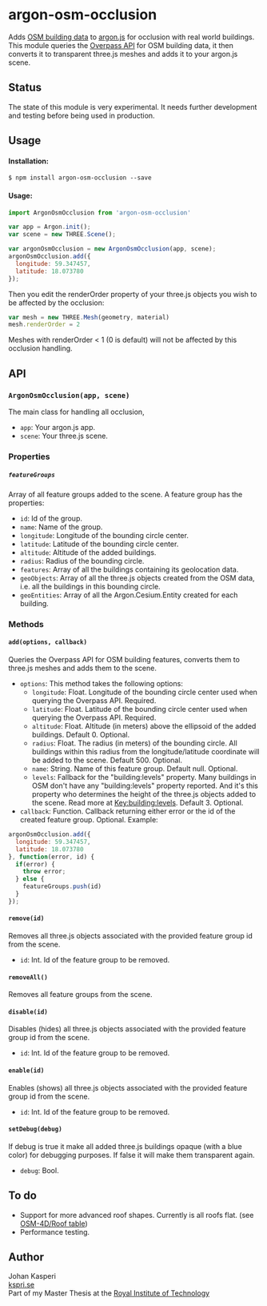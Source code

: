 argon-osm-occlusion
============

Adds [OSM building data](http://wiki.openstreetmap.org/wiki/Buildings) to [argon.js](http://argonjs.io/) for occlusion with real world buildings. This module queries the [Overpass API](http://wiki.openstreetmap.org/wiki/Overpass_API) for OSM building data, it then converts it to transparent three.js meshes and adds it to your argon.js scene.

Status
-----

The state of this module is very experimental. It needs further development and testing before being used in production.

Usage
-----

#### Installation:
```
$ npm install argon-osm-occlusion --save
```

#### Usage:
```javascript
import ArgonOsmOcclusion from 'argon-osm-occlusion'

var app = Argon.init();
var scene = new THREE.Scene();

var argonOsmOcclusion = new ArgonOsmOcclusion(app, scene);
argonOsmOcclusion.add({
  longitude: 59.347457,
  latitude: 18.073780
});
```
Then you edit the renderOrder property of your three.js objects you wish to be affected by the occlusion:
```javascript
var mesh = new THREE.Mesh(geometry, material)
mesh.renderOrder = 2
```
Meshes with renderOrder < 1 (0 is default) will not be affected by this occlusion handling.

API
-----

### `ArgonOsmOcclusion(app, scene)`

The main class for handling all occlusion,

* `app`: Your argon.js app.
* `scene`: Your three.js scene.

### Properties

##### `featureGroups`
Array of all feature groups added to the scene. A feature group has the properties:
* `id`: Id of the group.
* `name`: Name of the group.
* `longitude`: Longitude of the bounding circle center.
* `latitude`: Latitude of the bounding circle center.
* `altitude`: Altitude of the added buildings.
* `radius`: Radius of the bounding circle.
* `features`: Array of all the buildings containing its geolocation data.
* `geoObjects`: Array of all the three.js objects created from the OSM data, i.e. all the buildings in this bounding circle.
* `geoEntities`: Array of all the Argon.Cesium.Entity created for each building.

### Methods

#### `add(options, callback)`
Queries the Overpass API for OSM building features, converts them to three.js meshes and adds them to the scene.

* `options`: This method takes the following options:
  * `longitude`: Float. Longitude of the bounding circle center used when querying the Overpass API. Required.
  * `latitude`: Float. Latitude of the bounding circle center used when querying the Overpass API. Required.
  * `altitude`: Float. Altitude (in meters) above the ellipsoid of the added buildings. Default 0. Optional.
  * `radius`: Float. The radius (in meters) of the bounding circle. All buildings within this radius from the longitude/latitude coordinate will be added to the scene. Default 500. Optional.
  * `name`: String. Name of this feature group. Default null. Optional.
  * `levels`: Fallback for the "building:levels" property. Many buildings in OSM don't have any "building:levels" property reported. And it's this property who determines the height of the three.js objects added to the scene. Read more at [Key:building:levels](http://wiki.openstreetmap.org/wiki/Key:building:levels). Default 3. Optional.
* `callback`: Function. Callback returning either error or the id of the created feature group. Optional. Example:
```javascript
argonOsmOcclusion.add({
  longitude: 59.347457,
  latitude: 18.073780
}, function(error, id) {
  if(error) {
    throw error;
  } else {
    featureGroups.push(id)
  }
});
```

#### `remove(id)`
Removes all three.js objects associated with the provided feature group id from the scene.

* `id`: Int. Id of the feature group to be removed.

#### `removeAll()`
Removes all feature groups from the scene.

#### `disable(id)`
Disables (hides) all three.js objects associated with the provided feature group id from the scene.

* `id`: Int. Id of the feature group to be removed.

#### `enable(id)`
Enables (shows) all three.js objects associated with the provided feature group id from the scene.

* `id`: Int. Id of the feature group to be removed.

#### `setDebug(debug)`
If debug is true it make all added three.js buildings opaque (with a blue color) for debugging purposes. If false it will make them transparent again.

* `debug`: Bool.

To do
-----
* Support for more advanced roof shapes. Currently is all roofs flat. (see [OSM-4D/Roof table](http://wiki.openstreetmap.org/wiki/OSM-4D/Roof_table))
* Performance testing.

Author
-----
Johan Kasperi<br>
[kspri.se](http://kspri.se)<br>
Part of my Master Thesis at the [Royal Institute of Technology](http://kth.se)
